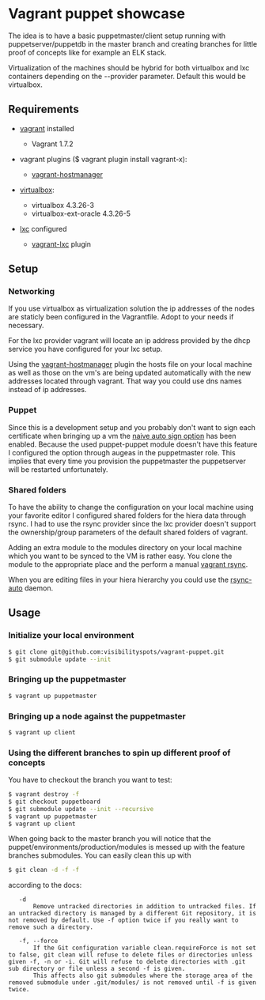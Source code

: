 # Vagrant puppet showcase

The idea is to have a basic puppetmaster/client setup running with puppetserver/puppetdb in the master branch and creating branches for little proof of concepts like for example an ELK stack.

Virtualization of the machines should be hybrid for both virtualbox and lxc containers depending on the --provider parameter. Default this would be virtualbox.

## Requirements

* [vagrant](https://www.vagrantup.com/) installed
    - Vagrant 1.7.2

* vagrant plugins ($ vagrant plugin install vagrant-x):
    - [vagrant-hostmanager](https://github.com/smdahlen/vagrant-hostmanager)

* [virtualbox](https://www.virtualbox.org/):
    - virtualbox 4.3.26-3
    - virtualbox-ext-oracle 4.3.26-5

* [lxc](https://github.com/fgrehm/vagrant-lxc/wiki) configured
   - [vagrant-lxc](https://github.com/fgrehm/vagrant-lxc) plugin

## Setup

### Networking

If you use virtualbox as virtualization solution the ip addresses of the nodes are staticly been configured in the Vagrantfile. Adopt to your needs if necessary.

For the lxc provider vagrant will locate an ip address provided by the dhcp service you have configured for your lxc setup.

Using the [vagrant-hostmanager](https://github.com/smdahlen/vagrant-hostmanager) plugin the hosts file on your local machine as well as those on the vm's are being updated automatically with the new addresses located through vagrant. That way you could use dns names instead of ip addresses.

### Puppet

Since this is a development setup and you probably don't want to sign each certificate when bringing up a vm the [naive auto sign option](https://docs.puppetlabs.com/puppet/latest/reference/ssl_autosign.html#nave-autosigning) has been enabled. Because the used puppet-puppet module doesn't have this feature I configured the option through augeas in the puppetmaster role. This implies that every time you provision the puppetmaster the puppetserver will be restarted unfortunately.

### Shared folders

To have the ability to change the configuration on your local machine using your favorite editor I configured shared folders for the hiera data through rsync. I had to use the rsync provider since the lxc provider doesn't support the ownership/group parameters of the default shared folders of vagrant.

Adding an extra module to the modules directory on your local machine which you want to be synced to the VM is rather easy. You clone the module to the appropriate place and the perform a manual [vagrant rsync](http://docs.vagrantup.com/v2/cli/rsync.html).

When you are editing files in your hiera hierarchy you could use the [rsync-auto](http://docs.vagrantupcom/v2/cli/rsync-auto.html) daemon.

## Usage

### Initialize your local environment

```bash
$ git clone git@github.com:visibilityspots/vagrant-puppet.git
$ git submodule update --init
```

### Bringing up the puppetmaster
```bash
$ vagrant up puppetmaster
```

### Bringing up a node against the puppetmaster
```bash
$ vagrant up client
```

### Using the different branches to spin up different proof of concepts

You have to checkout the branch you want to test:

```bash
$ vagrant destroy -f
$ git checkout puppetboard
$ git submodule update --init --recursive
$ vagrant up puppetmaster
$ vagrant up client
```

When going back to the master branch you will notice that the puppet/environments/production/modules is messed up with the feature branches submodules. You can easily clean this up with

```bash
$ git clean -d -f -f
```

according to the docs:

       -d
           Remove untracked directories in addition to untracked files. If an untracked directory is managed by a different Git repository, it is not removed by default. Use -f option twice if you really want to remove such a directory.

       -f, --force
           If the Git configuration variable clean.requireForce is not set to false, git clean will refuse to delete files or directories unless given -f, -n or -i. Git will refuse to delete directories with .git sub directory or file unless a second -f is given.
           This affects also git submodules where the storage area of the removed submodule under .git/modules/ is not removed until -f is given twice.

